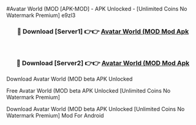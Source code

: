 #Avatar World (MOD [APK-MOD] - APK Unlocked - [Unlimited Coins No Watermark Premium] e9zl3



<div align="center">

<h3>🔴 Download [Server1] 👉👉 <a href="https://momento.my/?title=Avatar_World_(MOD">Avatar World (MOD Mod Apk</a></h3><br>

<h3>🔴 Download [Server2] 👉👉 <a href="https://momento.my/?title=Avatar_World_(MOD">Avatar World (MOD Mod Apk</a></h3>
</div>



Download Avatar World (MOD beta APK Unlocked

Free Avatar World (MOD beta APK Unlocked [Unlimited Coins No Watermark Premium]

Download Avatar World (MOD beta APK Unlocked [Unlimited Coins No Watermark Premium] Mod For Android
